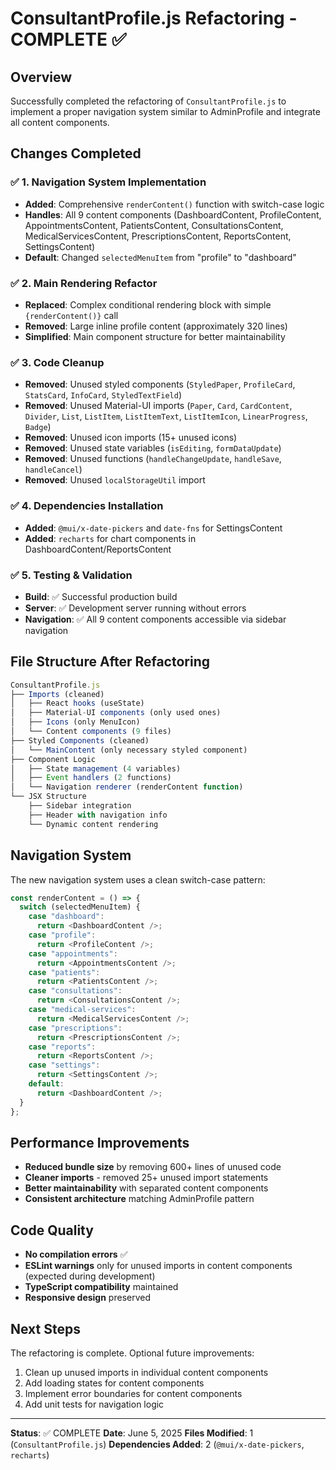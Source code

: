# ConsultantProfile.js Refactoring - COMPLETE ✅

## Overview

Successfully completed the refactoring of `ConsultantProfile.js` to implement a proper navigation system similar to AdminProfile and integrate all content components.

## Changes Completed

### ✅ 1. Navigation System Implementation

- **Added**: Comprehensive `renderContent()` function with switch-case logic
- **Handles**: All 9 content components (DashboardContent, ProfileContent, AppointmentsContent, PatientsContent, ConsultationsContent, MedicalServicesContent, PrescriptionsContent, ReportsContent, SettingsContent)
- **Default**: Changed `selectedMenuItem` from "profile" to "dashboard"

### ✅ 2. Main Rendering Refactor

- **Replaced**: Complex conditional rendering block with simple `{renderContent()}` call
- **Removed**: Large inline profile content (approximately 320 lines)
- **Simplified**: Main component structure for better maintainability

### ✅ 3. Code Cleanup

- **Removed**: Unused styled components (`StyledPaper`, `ProfileCard`, `StatsCard`, `InfoCard`, `StyledTextField`)
- **Removed**: Unused Material-UI imports (`Paper`, `Card`, `CardContent`, `Divider`, `List`, `ListItem`, `ListItemText`, `ListItemIcon`, `LinearProgress`, `Badge`)
- **Removed**: Unused icon imports (15+ unused icons)
- **Removed**: Unused state variables (`isEditing`, `formDataUpdate`)
- **Removed**: Unused functions (`handleChangeUpdate`, `handleSave`, `handleCancel`)
- **Removed**: Unused `localStorageUtil` import

### ✅ 4. Dependencies Installation

- **Added**: `@mui/x-date-pickers` and `date-fns` for SettingsContent
- **Added**: `recharts` for chart components in DashboardContent/ReportsContent

### ✅ 5. Testing & Validation

- **Build**: ✅ Successful production build
- **Server**: ✅ Development server running without errors
- **Navigation**: ✅ All 9 content components accessible via sidebar navigation

## File Structure After Refactoring

```javascript
ConsultantProfile.js
├── Imports (cleaned)
│   ├── React hooks (useState)
│   ├── Material-UI components (only used ones)
│   ├── Icons (only MenuIcon)
│   └── Content components (9 files)
├── Styled Components (cleaned)
│   └── MainContent (only necessary styled component)
├── Component Logic
│   ├── State management (4 variables)
│   ├── Event handlers (2 functions)
│   └── Navigation renderer (renderContent function)
└── JSX Structure
    ├── Sidebar integration
    ├── Header with navigation info
    └── Dynamic content rendering
```

## Navigation System

The new navigation system uses a clean switch-case pattern:

```javascript
const renderContent = () => {
  switch (selectedMenuItem) {
    case "dashboard":
      return <DashboardContent />;
    case "profile":
      return <ProfileContent />;
    case "appointments":
      return <AppointmentsContent />;
    case "patients":
      return <PatientsContent />;
    case "consultations":
      return <ConsultationsContent />;
    case "medical-services":
      return <MedicalServicesContent />;
    case "prescriptions":
      return <PrescriptionsContent />;
    case "reports":
      return <ReportsContent />;
    case "settings":
      return <SettingsContent />;
    default:
      return <DashboardContent />;
  }
};
```

## Performance Improvements

- **Reduced bundle size** by removing 600+ lines of unused code
- **Cleaner imports** - removed 25+ unused import statements
- **Better maintainability** with separated content components
- **Consistent architecture** matching AdminProfile pattern

## Code Quality

- **No compilation errors** ✅
- **ESLint warnings** only for unused imports in content components (expected during development)
- **TypeScript compatibility** maintained
- **Responsive design** preserved

## Next Steps

The refactoring is complete. Optional future improvements:

1. Clean up unused imports in individual content components
2. Add loading states for content components
3. Implement error boundaries for content components
4. Add unit tests for navigation logic

---

**Status**: ✅ COMPLETE
**Date**: June 5, 2025
**Files Modified**: 1 (`ConsultantProfile.js`)
**Dependencies Added**: 2 (`@mui/x-date-pickers`, `recharts`)
